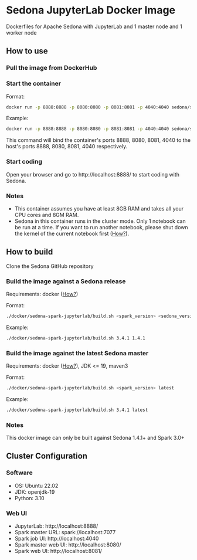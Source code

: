 # Sedona JupyterLab Docker Image

Dockerfiles for Apache Sedona with JupyterLab and 1 master node and 1 worker node

## How to use

### Pull the image from DockerHub

### Start the container

Format:

```bash
docker run -p 8888:8888 -p 8080:8080 -p 8081:8081 -p 4040:4040 sedona/sedona_jupyterlab:<sedona_version>
```

Example:

```bash
docker run -p 8888:8888 -p 8080:8080 -p 8081:8081 -p 4040:4040 sedona/sedona_jupyterlab:latest
```

This command will bind the container's ports 8888, 8080, 8081, 4040 to the host's ports 8888, 8080, 8081, 4040 respectively.

### Start coding

Open your browser and go to http://localhost:8888/ to start coding with Sedona.

### Notes

* This container assumes you have at least 8GB RAM and takes all your CPU cores and 8GM RAM.
* Sedona in this container runs in the cluster mode. Only 1 notebook can be run at a time. If you want to run another notebook, please shut down the kernel of the current notebook first ([How?](https://jupyterlab.readthedocs.io/en/stable/user/running.html)).

## How to build

Clone the Sedona GitHub repository

### Build the image against a Sedona release

Requirements: docker ([How?](https://docs.docker.com/engine/install/))

Format: 

```bash
./docker/sedona-spark-jupyterlab/build.sh <spark_version> <sedona_version>
```

Example:

```bash
./docker/sedona-spark-jupyterlab/build.sh 3.4.1 1.4.1
```

### Build the image against the latest Sedona master

Requirements: docker ([How?](https://docs.docker.com/engine/install/)), JDK <= 19, maven3

Format:

```bash
./docker/sedona-spark-jupyterlab/build.sh <spark_version> latest
```

Example: 

```bash
./docker/sedona-spark-jupyterlab/build.sh 3.4.1 latest
```

### Notes

This docker image can only be built against Sedona 1.4.1+ and Spark 3.0+

## Cluster Configuration

### Software
* OS: Ubuntu 22.02
* JDK: openjdk-19
* Python: 3.10

### Web UI
* JupyterLab: http://localhost:8888/
* Spark master URL: spark://localhost:7077
* Spark job UI: http://localhost:4040
* Spark master web UI: http://localhost:8080/
* Spark web UI: http://localhost:8081/